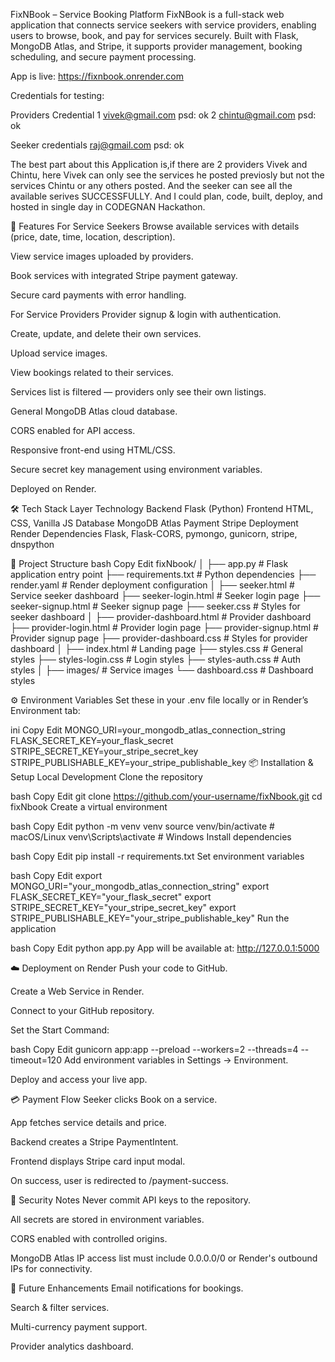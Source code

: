 FixNBook – Service Booking Platform
FixNBook is a full-stack web application that connects service seekers with service providers, enabling users to browse, book, and pay for services securely.
Built with Flask, MongoDB Atlas, and Stripe, it supports provider management, booking scheduling, and secure payment processing.

App is live: https://fixnbook.onrender.com

Credentials for testing:

  Providers Credential
  1 vivek@gmail.com
    psd: ok
  2 chintu@gmail.com
    psd: ok
  
  Seeker credentials
  raj@gmail.com
  psd: ok

The best part about this Application is,if there are 2 providers Vivek and Chintu, here Vivek can only see the services he posted previosly but not the services Chintu or any others posted. And the seeker can see all the available serives SUCCESSFULLY. And I could plan, code, built, deploy, and hosted in single day in CODEGNAN Hackathon.


🚀 Features
For Service Seekers
Browse available services with details (price, date, time, location, description).

View service images uploaded by providers.

Book services with integrated Stripe payment gateway.

Secure card payments with error handling.

For Service Providers
Provider signup & login with authentication.

Create, update, and delete their own services.

Upload service images.

View bookings related to their services.

Services list is filtered — providers only see their own listings.

General
MongoDB Atlas cloud database.

CORS enabled for API access.

Responsive front-end using HTML/CSS.

Secure secret key management using environment variables.

Deployed on Render.

🛠 Tech Stack
Layer	Technology
Backend	Flask (Python)
Frontend	HTML, CSS, Vanilla JS
Database	MongoDB Atlas
Payment	Stripe
Deployment	Render
Dependencies	Flask, Flask-CORS, pymongo, gunicorn, stripe, dnspython

📂 Project Structure
bash
Copy
Edit
fixNbook/
│
├── app.py                     # Flask application entry point
├── requirements.txt           # Python dependencies
├── render.yaml                # Render deployment configuration
│
├── seeker.html                # Service seeker dashboard
├── seeker-login.html          # Seeker login page
├── seeker-signup.html         # Seeker signup page
├── seeker.css                 # Styles for seeker dashboard
│
├── provider-dashboard.html    # Provider dashboard
├── provider-login.html        # Provider login page
├── provider-signup.html       # Provider signup page
├── provider-dashboard.css     # Styles for provider dashboard
│
├── index.html                 # Landing page
├── styles.css                 # General styles
├── styles-login.css           # Login styles
├── styles-auth.css            # Auth styles
│
├── images/                    # Service images
└── dashboard.css              # Dashboard styles


⚙️ Environment Variables
Set these in your .env file locally or in Render’s Environment tab:

ini
Copy
Edit
MONGO_URI=your_mongodb_atlas_connection_string
FLASK_SECRET_KEY=your_flask_secret
STRIPE_SECRET_KEY=your_stripe_secret_key
STRIPE_PUBLISHABLE_KEY=your_stripe_publishable_key
📦 Installation & Setup
Local Development
Clone the repository

bash
Copy
Edit
git clone https://github.com/your-username/fixNbook.git
cd fixNbook
Create a virtual environment

bash
Copy
Edit
python -m venv venv
source venv/bin/activate   # macOS/Linux
venv\Scripts\activate      # Windows
Install dependencies

bash
Copy
Edit
pip install -r requirements.txt
Set environment variables

bash
Copy
Edit
export MONGO_URI="your_mongodb_atlas_connection_string"
export FLASK_SECRET_KEY="your_flask_secret"
export STRIPE_SECRET_KEY="your_stripe_secret_key"
export STRIPE_PUBLISHABLE_KEY="your_stripe_publishable_key"
Run the application

bash
Copy
Edit
python app.py
App will be available at: http://127.0.0.1:5000

☁️ Deployment on Render
Push your code to GitHub.

Create a Web Service in Render.

Connect to your GitHub repository.

Set the Start Command:

bash
Copy
Edit
gunicorn app:app --preload --workers=2 --threads=4 --timeout=120
Add environment variables in Settings → Environment.

Deploy and access your live app.

💳 Payment Flow
Seeker clicks Book on a service.

App fetches service details and price.

Backend creates a Stripe PaymentIntent.

Frontend displays Stripe card input modal.

On success, user is redirected to /payment-success.

🔐 Security Notes
Never commit API keys to the repository.

All secrets are stored in environment variables.

CORS enabled with controlled origins.

MongoDB Atlas IP access list must include 0.0.0.0/0 or Render's outbound IPs for connectivity.

📌 Future Enhancements
Email notifications for bookings.

Search & filter services.

Multi-currency payment support.

Provider analytics dashboard.
